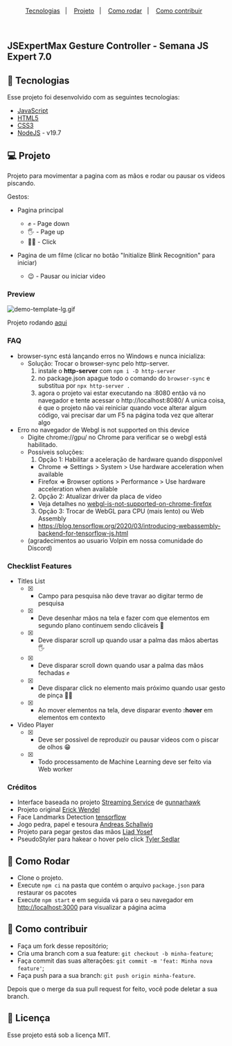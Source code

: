 <p align="center">
  <a href="#-tecnologias">Tecnologias</a>&nbsp;&nbsp;&nbsp;|&nbsp;&nbsp;&nbsp;
  <a href="#-projeto">Projeto</a>&nbsp;&nbsp;&nbsp;|&nbsp;&nbsp;&nbsp;
  <a href="#-como-rodar">Como rodar</a>&nbsp;&nbsp;&nbsp;|&nbsp;&nbsp;&nbsp;
  <a href="#-como-contribuir">Como contribuir</a>&nbsp;&nbsp;&nbsp;
  </p>

<br>

## JSExpertMax Gesture Controller - Semana JS Expert 7.0

## 🚀 Tecnologias

Esse projeto foi desenvolvido com as seguintes tecnologias:

- [JavaScript](https://developer.mozilla.org/pt-BR/docs/Web/JavaScript)
- [HTML5](https://developer.mozilla.org/pt-BR/docs/Web/HTML/HTML5)
- [CSS3](https://developer.mozilla.org/pt-BR/docs/Web/CSS)
- [NodeJS](https://nodejs.org/en/) - v19.7

## 💻 Projeto

Projeto para movimentar a pagina com as mãos e rodar ou pausar os videos piscando.

Gestos:

- Pagina principal
  - ✊️ - Page down
  - 🖐 - Page up
  - 🤏🏻 - Click

- Pagina de um filme (clicar no botão "Initialize Blink Recognition" para iniciar)
  - 😉 - Pausar ou iniciar video


### Preview

![demo-template-lg.gif](.github%2Fdemo-template-lg.gif)

Projeto rodando [aqui](https://jamangueira7.github.io/semana-javascript-expert07/pages/titles/)

### FAQ
- browser-sync está lançando erros no Windows e nunca inicializa:
    - Solução: Trocar o browser-sync pelo http-server.
        1. instale o **http-server**  com `npm i -D http-server`
        2. no package.json apague todo o comando do `browser-sync` e substitua por `npx http-server .`
        3. agora o projeto vai estar executando na :8080 então vá no navegador e tente acessar o http://localhost:8080/
           A unica coisa, é que o projeto não vai reiniciar quando voce alterar algum código, vai precisar dar um F5 na página toda vez que alterar algo
- Erro no navegador de Webgl is not supported on this device
    - Digite chrome://gpu/ no Chrome para verificar se o webgl está habilitado.
    - Possíveis soluções:
        1. Opção 1: Habilitar a aceleração de hardware quando dispponível
        -  Chrome => Settings > System > Use hardware acceleration when available
        -  Firefox => Browser options > Performance > Use hardware acceleration when available
        2. Opção 2: Atualizar driver da placa de vídeo
        - Veja detalhes no [webgl-is-not-supported-on-chrome-firefox](https://www.thewindowsclub.com/webgl-is-not-supported-on-chrome-firefox)
        3. Opção 3: Trocar de WebGL para CPU (mais lento) ou Web Assembly
        - https://blog.tensorflow.org/2020/03/introducing-webassembly-backend-for-tensorflow-js.html
    - (agradecimentos ao usuario Volpin em nossa comunidade do Discord)

### Checklist Features
- Titles List
    - [x] - Campo para pesquisa não deve travar ao digitar termo de pesquisa
    - [x] - Deve desenhar mãos na tela e fazer com que elementos em segundo plano  continuem sendo clicáveis  🙌
    - [x] - Deve disparar scroll up quando usar a palma das mãos abertas 🖐
    - [x] - Deve disparar scroll down quando usar a palma das mãos fechadas ✊
    - [x] - Deve disparar click no elemento mais próximo quando usar  gesto de pinça 🤏🏻
    - [x] - Ao mover elementos na tela, deve disparar evento **:hover** em elementos em contexto

- Video Player
    - [x] - Deve ser possivel de reproduzir ou pausar videos com o piscar de olhos 😁
    - [x] - Todo processamento de Machine Learning deve ser feito via Web worker


### Créditos

- Interface baseada no projeto [Streaming Service](https://codepen.io/Gunnarhawk/pen/vYJEwoM) de [gunnarhawk](https://github.com/Gunnarhawk)
- Projeto original [Erick Wendel](https://github.com/ErickWendel/semana-javascript-expert07)
- Face Landmarks Detection [tensorflow](https://github.com/tensorflow/tfjs-models/tree/master/face-landmarks-detection)
- Jogo pedra, papel e tesoura [Andreas Schallwig](https://github.com/andypotato/rock-paper-scissors)
- Projeto para pegar gestos das mãos [Liad Yosef](https://github.com/liady/solar-hands)
- PseudoStyler para hakear o hover pelo click [Tyler Sedlar](https://github.com/TSedlar/pseudo-styler)


## 🚀 Como Rodar

- Clone o projeto.
- Execute `npm ci` na pasta que contém o arquivo `package.json` para restaurar os pacotes
- Execute `npm start` e em seguida vá para o seu navegador em [http://localhost:3000](http://localhost:3000) para visualizar a página acima

## 🤔 Como contribuir

- Faça um fork desse repositório;
- Cria uma branch com a sua feature: `git checkout -b minha-feature`;
- Faça commit das suas alterações: `git commit -m 'feat: Minha nova feature'`;
- Faça push para a sua branch: `git push origin minha-feature`.

Depois que o merge da sua pull request for feito, você pode deletar a sua branch.

## 📝 Licença

Esse projeto está sob a licença MIT.